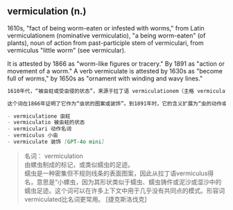## vermiculation (n.)

1610s, "fact of being worm-eaten or infested with worms," from Latin vermiculationem (nominative vermiculatio), "a being worm-eaten" (of plants), noun of action from past-participle stem of vermiculari, from vermiculus "little worm" (see vermicular).

It is attested by 1866 as "worm-like figures or tracery." By 1891 as "action or movement of a worm." A verb vermiculate is attested by 1630s as "become full of worms," by 1650s as "ornament with winding and wavy lines."

```md
1610年代，“被虫蛀或受虫侵的状态”，来源于拉丁语 vermiculationem（主格 vermiculatio），意为“被虫蛀”（指植物的），是一个动作名词，源自 vermiculari 的过去分词词干，进一步源自 vermiculus，意为“小虫”（参见 vermicular）。

这个词在1866年证明了它作为“虫状的图案或装饰”。到1891年时，它的含义扩展为“虫的动作或移动”。动词 vermiculate 在1630年代被证明为“变得满是虫子”，而在1650年代则表示“用弯曲和波浪形的线条装饰”。

- vermiculatione 虫蛀
- vermiculatio 被虫蛀的状态
- vermiculari 动作名词
- vermiculus 小虫
- vermiculate 装饰 [GPT-4o mini]
```

> 名词： vermiculation  
> 由螺虫制成的标记，或类似蠕虫的足迹。  
> 蠕虫是一种密集但不规则线条的表面图案，因此从拉丁语vermiculus得名，意思是“小螺虫，因为其形状类似于蠕虫、蠕虫铸件或泥沙或湿沙中的蠕虫足迹。这个词可以在许多上下文中用于几乎没有共同点的模式。形容词vermiculated比名词更常用。 [捷克斯洛伐克]
